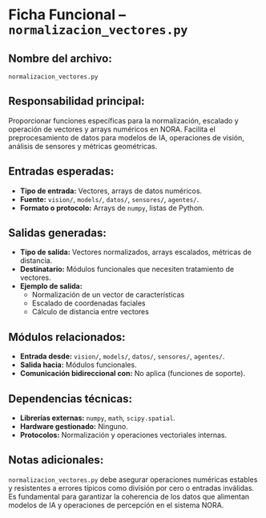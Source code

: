 # Ficha Funcional – `normalizacion_vectores.py`

## Nombre del archivo:
`normalizacion_vectores.py`

## Responsabilidad principal:
Proporcionar funciones específicas para la normalización, escalado y operación de vectores y arrays numéricos en NORA. Facilita el preprocesamiento de datos para modelos de IA, operaciones de visión, análisis de sensores y métricas geométricas.

## Entradas esperadas:
- **Tipo de entrada:** Vectores, arrays de datos numéricos.
- **Fuente:** `vision/`, `models/`, `datos/`, `sensores/`, `agentes/`.
- **Formato o protocolo:** Arrays de `numpy`, listas de Python.

## Salidas generadas:
- **Tipo de salida:** Vectores normalizados, arrays escalados, métricas de distancia.
- **Destinatario:** Módulos funcionales que necesiten tratamiento de vectores.
- **Ejemplo de salida:**
  - Normalización de un vector de características
  - Escalado de coordenadas faciales
  - Cálculo de distancia entre vectores

## Módulos relacionados:
- **Entrada desde:** `vision/`, `models/`, `datos/`, `sensores/`, `agentes/`.
- **Salida hacia:** Módulos funcionales.
- **Comunicación bidireccional con:** No aplica (funciones de soporte).

## Dependencias técnicas:
- **Librerías externas:** `numpy`, `math`, `scipy.spatial`.
- **Hardware gestionado:** Ninguno.
- **Protocolos:** Normalización y operaciones vectoriales internas.

## Notas adicionales:
`normalizacion_vectores.py` debe asegurar operaciones numéricas estables y resistentes a errores típicos como división por cero o entradas inválidas. Es fundamental para garantizar la coherencia de los datos que alimentan modelos de IA y operaciones de percepción en el sistema NORA.